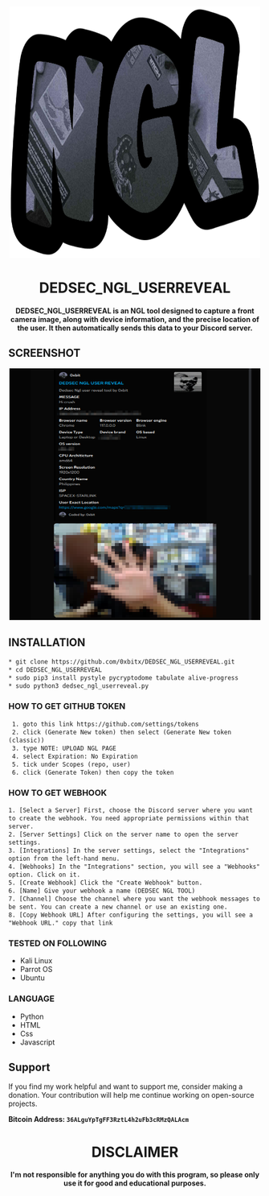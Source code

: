 
<p align="center">
<img src="https://github.com/0xbitx/DEDSEC_NGL_USERREVEAL/blob/main/banner2.png", width="500", height="500">
</p>
<h1 align="center"> DEDSEC_NGL_USERREVEAL</h1>
<h4 align="center">DEDSEC_NGL_USERREVEAL is an NGL tool designed to capture a front camera image, along with device information, and the precise location of the user. It then automatically sends this data to your Discord server.</h4>


## SCREENSHOT 
<p align="center">
<img src="https://github.com/0xbitx/DEDSEC_NGL_USERREVEAL/blob/main/banner.png", width="500", height="500">
</p>

## INSTALLATION 

    * git clone https://github.com/0xbitx/DEDSEC_NGL_USERREVEAL.git
    * cd DEDSEC_NGL_USERREVEAL
    * sudo pip3 install pystyle pycryptodome tabulate alive-progress
    * sudo python3 dedsec_ngl_userreveal.py

### HOW TO GET GITHUB TOKEN

     1. goto this link https://github.com/settings/tokens
     2. click (Generate New token) then select (Generate New token (classic))
     3. type NOTE: UPLOAD NGL PAGE
     4. select Expiration: No Expiration
     5. tick under Scopes (repo, user)
     6. click (Generate Token) then copy the token

### HOW TO GET WEBHOOK
    1. [Select a Server] First, choose the Discord server where you want to create the webhook. You need appropriate permissions within that server.
    2. [Server Settings] Click on the server name to open the server settings.
    3. [Integrations] In the server settings, select the "Integrations" option from the left-hand menu.
    4. [Webhooks] In the "Integrations" section, you will see a "Webhooks" option. Click on it.
    5. [Create Webhook] Click the "Create Webhook" button.
    6. [Name] Give your webhook a name (DEDSEC NGL TOOL)
    7. [Channel] Choose the channel where you want the webhook messages to be sent. You can create a new channel or use an existing one.
    8. [Copy Webhook URL] After configuring the settings, you will see a "Webhook URL." copy that link


### TESTED ON FOLLOWING
* Kali Linux 
* Parrot OS 
* Ubuntu

### LANGUAGE 
* Python
* HTML
* Css
* Javascript


## Support

If you find my work helpful and want to support me, consider making a donation. Your contribution will help me continue working on open-source projects.

**Bitcoin Address: `36ALguYpTgFF3RztL4h2uFb3cRMzQALAcm`**

<h1 align="center"> DISCLAIMER </h1>

<h4 align="center">I'm not responsible for anything you do with this program, so please only use it for good and educational purposes. </h4>
